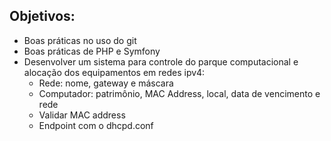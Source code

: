 ## Objetivos:

 - Boas práticas no uso do git 
 - Boas práticas de PHP e Symfony
 - Desenvolver um sistema para controle do parque computacional e 
alocação dos equipamentos em redes ipv4:
    - Rede: nome, gateway e máscara 
    - Computador: patrimônio, MAC Address, local, data de vencimento e rede
    - Validar MAC address
    - Endpoint com o dhcpd.conf
